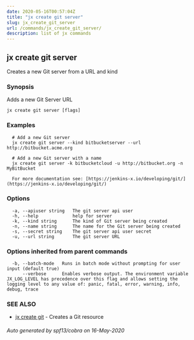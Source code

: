 ```yaml
---
date: 2020-05-16T00:57:04Z
title: "jx create git server"
slug: jx_create_git_server
url: /commands/jx_create_git_server/
description: list of jx commands
---
```

## jx create git server

Creates a new Git server from a URL and kind

### Synopsis

Adds a new Git Server URL

```
jx create git server [flags]
```

### Examples

```
  # Add a new Git server
  jx create git server --kind bitbucketserver --url http://bitbucket.acme.org
  
  # Add a new Git server with a name
  jx create git server -k bitbucketcloud -u http://bitbucket.org -n MyBitBucket
  
  For more documentation see: [https://jenkins-x.io/developing/git/](https://jenkins-x.io/developing/git/)
```

### Options

```
  -a, --apiuser string   The git server api user
  -h, --help             help for server
  -k, --kind string      The kind of Git server being created
  -n, --name string      The name for the Git server being created
  -s, --secret string    The git server api user secret
  -u, --url string       The git server URL
```

### Options inherited from parent commands

```
  -b, --batch-mode   Runs in batch mode without prompting for user input (default true)
      --verbose      Enables verbose output. The environment variable JX_LOG_LEVEL has precedence over this flag and allows setting the logging level to any value of: panic, fatal, error, warning, info, debug, trace
```

### SEE ALSO

* [jx create git](/commands/jx_create_git/)	 - Creates a Git resource

###### Auto generated by spf13/cobra on 16-May-2020
